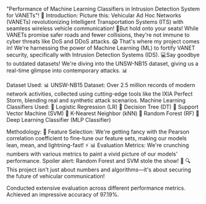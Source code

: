 "Performance of Machine Learning Classifiers in Intrusion Detection System for VANETs"! 🌟
Introduction:
Picture this: Vehicular Ad Hoc Networks (VANETs) revolutionizing Intelligent Transportation Systems (ITS) with seamless wireless vehicle communication!
🚀But hold onto your seats! While VANETs promise safer roads and fewer collisions, they're not immune to cyber threats like DoS and DDoS attacks.
😱
That's where my project comes in! We're harnessing the power of Machine Learning (ML) to fortify VANET security, specifically with Intrusion Detection Systems (IDS).
💻Say goodbye to outdated datasets! We're diving into the UNSW-NB15 dataset, giving us a real-time glimpse into contemporary attacks. 📊

Dataset Used:
📊 UNSW-NB15 Dataset: Over 2.5 million records of modern network activities, collected using cutting-edge tools like the IXIA Perfect Storm, blending real and synthetic attack scenarios.
Machine Learning Classifiers Used:
🤖 Logistic Regression (LR)
🌳 Decision Tree (DT)
🎯 Support Vector Machine (SVM)
🤝 K-Nearest Neighbor (kNN)
🌌 Random Forest (RF)
🧠 Deep Learning Classifier (MLP Classifier)

Methodology:
🎯 Feature Selection: We're getting fancy with the Pearson correlation coefficient to fine-tune our feature sets, making our models lean, mean, and lightning-fast! ⚡
📊 Evaluation Metrics: We're crunching numbers with various metrics to paint a vivid picture of our models' performance. Spoiler alert: Random Forest and SVM stole the show! 🌟
🔍 This project isn't just about numbers and algorithms—it's about securing the future of vehicular communication! 





Conducted extensive evaluation across different performance metrics.
Achieved an impressive accuracy of 97.19%.
